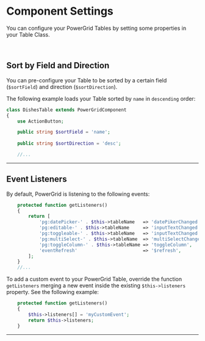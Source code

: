 # Component Settings

You can configure your PowerGrid Tables by setting some properties in your Table Class.

<br>

## Sort by Field and Direction

You can pre-configure your Table to be sorted by a certain field (`$sortField`) and direction (`$sortDirection`).

The following example loads your Table sorted by `name` in `descending` order:

```php
class DishesTable extends PowerGridComponent
{
    use ActionButton;

    public string $sortField = 'name';
    
    public string $sortDirection = 'desc';

    //...
```

---

## Event Listeners

By default, PowerGrid is listening to the following events:

```php
    protected function getListeners()
    {
        return [
            'pg:datePicker-' . $this->tableName   => 'datePikerChanged',
            'pg:editable-' . $this->tableName     => 'inputTextChanged',
            'pg:toggleable-' . $this->tableName   => 'inputTextChanged',
            'pg:multiSelect-' . $this->tableName  => 'multiSelectChanged',
            'pg:toggleColumn-' . $this->tableName => 'toggleColumn',
            'eventRefresh'                        => '$refresh',
        ];
    }
    //...
```

To add a custom event to your PowerGrid Table, override the function `getListeners` merging a new event inside the existing `$this->listeners` property. See the following example:

```php
    protected function getListeners()
    {
        $this->listeners[] = 'myCustomEvent';
        return $this->listeners;
    }
```

---
